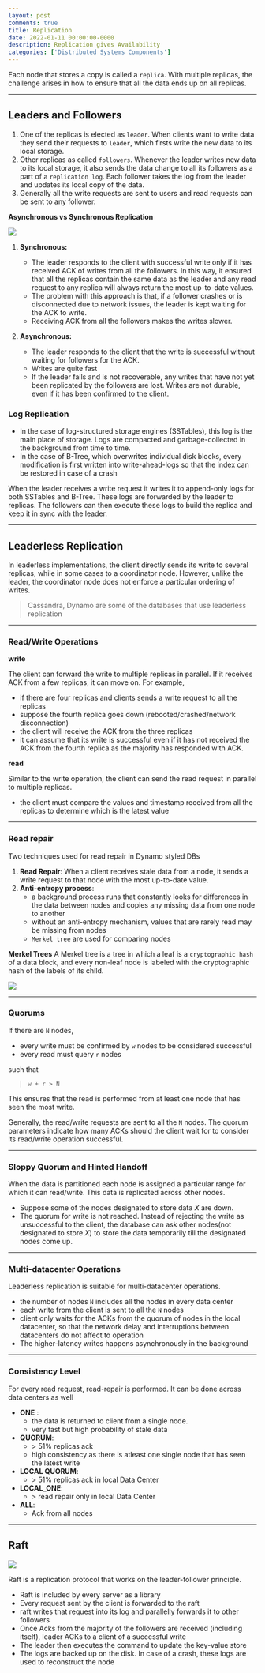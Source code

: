 ```yaml
---
layout: post
comments: true
title: Replication
date: 2022-01-11 00:00:00-0000
description: Replication gives Availability
categories: ['Distributed Systems Components']
---
```


Each node that stores a copy is called a `replica`. With multiple replicas, the challenge arises in how to ensure that all the data ends up on all replicas.

---

## Leaders and Followers
1. One of the replicas is elected as `leader`. When clients want to write data they send their requests to `leader`, which firsts write the new data to its local storage.
2. Other replicas as called `followers`. Whenever the leader writes new data to its local storage, it also sends the data change to all its followers as a part of a `replication log`. Each follower takes the log from the leader and updates its local copy of the data.
3. Generally all the write requests are sent to users and read requests can be sent to any follower.

**Asynchronous vs Synchronous Replication**
<div>
    <img src="{{ site.baseurl }}/assets/img/replication/synch.png">
</div>


1. **Synchronous:** 
    * The leader responds to the client with successful write only if it has received ACK of writes from all the followers. In this way, it ensured that all the replicas contain the same data as the leader and any read request to any replica will always return the most up-to-date values.
    * The problem with this approach is that, if a follower crashes or is disconnected due to network issues, the leader is kept waiting for the ACK to write. 
    * Receiving ACK from all the followers makes the writes slower.

2. **Asynchronous:** 
    * The leader responds to the client that the write is successful without waiting for followers for the ACK.
    * Writes are quite fast 
    * If the leader fails and is not recoverable, any writes that have not yet been replicated by the followers are lost. Writes are not durable, even if it has been confirmed to the client. 



### Log Replication

* In the case of log-structured storage engines (SSTables), this log is the main place of storage. Logs are compacted and garbage-collected in the background from time to time.
* In the case of B-Tree, which overwrites individual disk blocks, every modification is first written into write-ahead-logs so that the index can be restored in case of a crash

When the leader receives a write request it writes it to append-only logs for both SSTables and B-Tree. These logs are forwarded by the leader to replicas. The followers can then execute these logs to build the replica and keep it in sync with the leader.

---

## Leaderless Replication

In leaderless implementations, the client directly sends its write to several replicas, while in some cases to a coordinator node. However, unlike the leader, the coordinator node does not enforce a particular ordering of writes.

> Cassandra, Dynamo are some of the databases that use leaderless replication

---

### Read/Write Operations

**write**

The client can forward the write to multiple replicas in parallel. If it receives ACK from a few replicas, it can move on. For example, 
* if there are four replicas and clients sends a write request to all the replicas
* suppose the fourth replica goes down (rebooted/crashed/network disconnection)
* the client will receive the ACK from the three replicas
* it can assume that its write is successful even if it has not received the ACK from the fourth replica as the majority has responded with ACK.

**read**

Similar to the write operation, the client can send the read request in parallel to multiple replicas.
* the client must compare the values and timestamp received from all the replicas to determine which is the latest value

---

### Read repair

Two techniques used for read repair in Dynamo styled DBs

1. **Read Repair**: When a client receives stale data from a node, it sends a write request to that node with the most up-to-date value.
2. **Anti-entropy process**: 
    * a background process runs that constantly looks for differences in the data between nodes and copies any missing data from one node to another
    * without an anti-entropy mechanism, values that are rarely read may be missing from nodes 
    * `Merkel tree` are used for comparing nodes

**Merkel Trees**
A Merkel tree is a tree in which a leaf is a `cryptographic hash` of a data block, and every non-leaf node is labeled with the cryptographic hash of the labels of its child.

<div>
    <img src="{{ site.baseurl }}/assets/img/replication/merkel_tree.png">
</div>



---

### Quorums

If there are `N` nodes, 

* every write must be confirmed by `w` nodes to be considered successful
* every read must query `r` nodes

such that
>  `w + r > N`

This ensures that the read is performed from at least one node that has seen the most write.

Generally, the read/write requests are sent to all the `N` nodes. The quorum parameters indicate how many ACKs should the client wait for to consider its read/write operation successful.

---

### Sloppy Quorum and Hinted Handoff

When the data is partitioned each node is assigned a particular range for which it can read/write. This data is replicated across other nodes. 

* Suppose some of the nodes designated to store data *X* are down. 
* The quorum for write is not reached. Instead of rejecting the write as unsuccessful to the client, the database can ask other nodes(not designated to store *X*) to store the data temporarily till the designated nodes come up.

---

### Multi-datacenter Operations

Leaderless replication is suitable for multi-datacenter operations.

* the number of nodes `N` includes all the nodes in every data center
* each write from the client is sent to all the `N` nodes 
* client only waits for the ACKs from the quorum of nodes in the local datacenter, so that the network delay and interruptions between datacenters do not affect to operation
* The higher-latency writes happens asynchronously in the background

---

### Consistency Level

For every read request, read-repair is performed. It can be done across data centers as well

* **ONE** : 
    * the data is returned to client from a single node.  
    * very fast but high probability of stale data
* **QUORUM**:  
    * \> 51% replicas ack
    * high consistency as there is atleast one single node that has seen the latest write
* **LOCAL QUORUM**:  
    * \> 51% replicas ack in local Data Center
* **LOCAL_ONE**:  
    * \> read repair only in local Data Center
* **ALL**:
    * Ack from all nodes

---
## Raft


<div>
    <img src="{{ site.baseurl }}/assets/img/replication/raft.png">
</div>



Raft is a replication protocol that works on the leader-follower principle. 
* Raft is included by every server as a library
* Every request sent by the client is forwarded to the raft
* raft writes that request into its log and parallelly forwards it to other followers
* Once Acks from the majority of the followers are received (including itself), leader ACKs to a client of a successful write
* The leader then executes the command to update the key-value store
* The logs are backed up on the disk. In case of a crash, these logs are used to reconstruct the node

